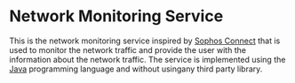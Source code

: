 # Network Monitoring Service

This is the network monitoring service inspired by [Sophos Connect](https://www.sophos.com) that is used to monitor the network traffic and provide the user with the information about the network traffic. The service is implemented using the [Java](https://www.java.com) programming language and without usingany third party library.
